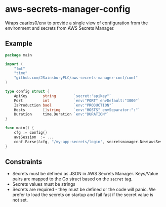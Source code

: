 # aws-secrets-manager-config

Wraps [caarlos0/env](https://github.com/caarlos0/env) to provide a single view of configuration from the environment and secrets from AWS Secrets Manager.

## Example

```go
package main

import (
	"fmt"
	"time"
	"github.com/JSainsburyPLC/aws-secrets-manager-conf/conf"
)

type config struct {
	ApiKey       string        `secret:"apikey"`
	Port         int           `env:"PORT" envDefault:"3000"`
	IsProduction bool          `env:"PRODUCTION"`
	Hosts        []string      `env:"HOSTS" envSeparator:":"`
	Duration     time.Duration `env:"DURATION"`
}

func main() {
	cfg := config{}
    awsSession  := ...
	conf.Parse(&cfg, "/my-app-secrets/login", secretsmanager.New(awsSession))
}
```

## Constraints

* Secrets must be defined as JSON in AWS Secrets Manager. Keys/Value pairs are mapped to the Go struct based on the `secret` tag.
* Secrets values must be strings
* Secrets are required - they must be defined or the code will panic. We prefer to load the secrets on startup and fail fast if the secret value is not set.